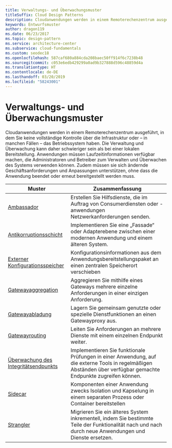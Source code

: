 ```yaml
---
title: Verwaltungs- und Überwachungsmuster
titleSuffix: Cloud Design Patterns
description: Cloudanwendungen werden in einem Remoterechenzentrum ausgeführt, in dem Sie keine vollständige Kontrolle über die Infrastruktur oder – in manchen Fällen – das Betriebssystem haben. Die Verwaltung und Überwachung kann daher schwieriger sein als bei einer lokalen Bereitstellung. Anwendungen müssen Laufzeitinformationen verfügbar machen, die Administratoren und Betreiber zum Verwalten und Überwachen des Systems verwenden können. Zudem müssen sie sich ändernde Geschäftsanforderungen und Anpassungen unterstützen, ohne dass die Anwendung beendet oder erneut bereitgestellt werden muss.
keywords: Entwurfsmuster
author: dragon119
ms.date: 06/23/2017
ms.topic: design-pattern
ms.service: architecture-center
ms.subservice: cloud-fundamentals
ms.custom: seodec18
ms.openlocfilehash: 587caf680a884cda208baec50ff914f6c7238b48
ms.sourcegitcommit: c053e6edb429299a0ad9b327888d596c48859d4a
ms.translationtype: HT
ms.contentlocale: de-DE
ms.lasthandoff: 03/20/2019
ms.locfileid: "58243001"
---
```

# <a name="management-and-monitoring-patterns"></a>Verwaltungs- und Überwachungsmuster

Cloudanwendungen werden in einem Remoterechenzentrum ausgeführt, in dem Sie keine vollständige Kontrolle über die Infrastruktur oder – in manchen Fällen – das Betriebssystem haben. Die Verwaltung und Überwachung kann daher schwieriger sein als bei einer lokalen Bereitstellung. Anwendungen müssen Laufzeitinformationen verfügbar machen, die Administratoren und Betreiber zum Verwalten und Überwachen des Systems verwenden können. Zudem müssen sie sich ändernde Geschäftsanforderungen und Anpassungen unterstützen, ohne dass die Anwendung beendet oder erneut bereitgestellt werden muss.

|                              Muster                               |                                                              Zusammenfassung                                                              |
|--------------------------------------------------------------------|-----------------------------------------------------------------------------------------------------------------------------------|
|                   [Ambassador](../ambassador.md)                   |                 Erstellen Sie Hilfsdienste, die im Auftrag von Consumerdiensten oder -anwendungen Netzwerkanforderungen senden.                 |
|        [Antikorruptionsschicht](../anti-corruption-layer.md)        |                       Implementieren Sie eine „Fassade“ oder Adapterebene zwischen einer modernen Anwendung und einem älteren System.                       |
| [Externer Konfigurationsspeicher](../external-configuration-store.md) |                Konfigurationsinformationen aus dem Anwendungsbereitstellungspaket an einen zentralen Speicherort verschieben                |
|          [Gatewayaggregation](../gateway-aggregation.md)          |                          Aggregieren Sie mithilfe eines Gateways mehrere einzelne Anforderungen in einer einzigen Anforderung.                           |
|           [Gatewayabladung](../gateway-offloading.md)           |                              Lagern Sie gemeinsam genutzte oder spezielle Dienstfunktionen an einen Gatewayproxy aus.                              |
|              [Gatewayrouting](../gateway-routing.md)              |                                   Leiten Sie Anforderungen an mehrere Dienste mit einem einzelnen Endpunkt weiter.                                    |
|   [Überwachung des Integritätsendpunkts](../health-endpoint-monitoring.md)   |   Implementieren Sie funktionale Prüfungen in einer Anwendung, auf die externe Tools in regelmäßigen Abständen über verfügbar gemachte Endpunkte zugreifen können.    |
|                      [Sidecar](../sidecar.md)                      |         Komponenten einer Anwendung zwecks Isolation und Kapselung in einem separaten Prozess oder Container bereitstellen          |
|                    [Strangler](../strangler.md)                    | Migrieren Sie ein älteres System inkrementell, indem Sie bestimmte Teile der Funktionalität nach und nach durch neue Anwendungen und Dienste ersetzen. |

